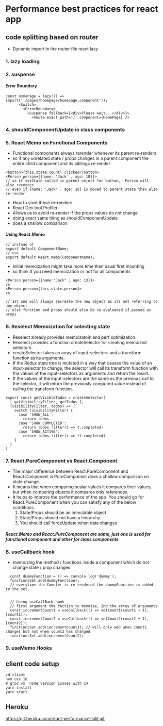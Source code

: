 # Performance best practices for react app

## code splitting based on router
- Dynamic import in the router file react lazy
### 1. lazy loading
### 2. suspense
#### Error Boundary 
```
const HomePage = lazy(() => import('./pages/homepage/homepage.component'));
      <Switch>
        <ErrorBoundary>
          <Suspense fallback={<div>Please wait...</div>}>
            <Route exact path='/' component={HomePage} />
```
### 4. shouldComponentUpdate in class components

### 5. React Memo on Functional Components
- Functional components always rerender whenever its parent re-renders 
- so if any unrelated state / props changes in a parent component the entire child component 
and its siblings re-render

```
<button>{this.state.count} clicked</button>
<Person person={{name: 'Jack' , age: 10}}>
// so if setState called in parent object for button,  Person will also rerender
// even if {name: 'Jack' , age: 10} is moved to parent state then also re-render 
```

- How to save these re-renders
- React Dev tool Profiler
- Allows us to avoid re-render if the props values do not change
- doing exact same thing as shouldComponentUpdate 
- does a shallow comparison 

#### Using React.Memo
```
// instead of 
export default ComponentName;
// use
export default React.memo(ComponentName);
```
- initial memoization might take more time then usual first mounting
- so think if you need memoization or not for all components
```
<Person person={{name:"Jack" , age: 13}}>
vs
<Person person={this.state.person}>
vs

// 1st one will always recreate the new object as its not referring to any object
// also function and props should also be re evaluated if passed as props 
```

### 6. Reselect Memoization for selecting state
- Reselect already provides memoizatoin and perf optimization 
- Reselect provides a function createSelector for creating memoized selectors.
- createSelector takes an array of input-selectors and a transform function as its arguments. 
- If the Redux state tree is mutated in a way that causes the value of an input-selector to change, the selector will call its transform function with the values of the input-selectors as arguments and return the result.
- If the values of the input-selectors are the same as the previous call to the selector, it will return the previously computed value instead of calling the transform function.
```
export const getVisibleTodos = createSelector(
  [ getVisibilityFilter, getTodos ],
  (visibilityFilter, todos) => {
    switch (visibilityFilter) {
      case 'SHOW_ALL':
        return todos
      case 'SHOW_COMPLETED':
        return todos.filter(t => t.completed)
      case 'SHOW_ACTIVE':
        return todos.filter(t => !t.completed)
    }
  }
)
```

### 7. React.PureComponent vs React.Component
* The major difference between React.PureComponent and React.Component is PureComponent does a shallow comparison on state change. 
* It means that when comparing scalar values it compares their values, but when comparing objects it compares only references. 
* It helps to improve the performance of the app.
You should go for React.PureComponent when you can satisfy any of the below conditions.
  1. State/Props should be an immutable object
  2. State/Props should not have a hierarchy
  3. You should call forceUpdate when data changes

##### React.Memo and React.PureComponent are same, just one is used for functional component and other for class components

### 8. useCallback hook
- memoizing the method / functions inside a component which do not change state / prop changes

```
  const dummyFunction = () => console.log('dummy');
  functionsSet.add(dummyFunction);
  // everytime the Counter is re rendered the dummyFunction is added to the set.


  // Using useCallBack hook
  // first argument the fuction to memoize, 2nd the array of arguments
  const incrementCount1 = useCallback(() => setCount1(count1 + 1), [count1]);
  const incrementCount2 = useCallback(() => setCount2(count2 + 1), [count2]);
  functionsSet.add(incrementCount1); // will only add when count1 changes but not when count2 has changed
  functionsSet.add(incrementCount2);

```
### 9. useMemo Hooks


## client code setup 
```
cd client
nvm use 10
# grpc vs  node version issues with 14
yarn install
yarn start
```
## Heroku
 https://git.heroku.com/react-performance-lalit.git 